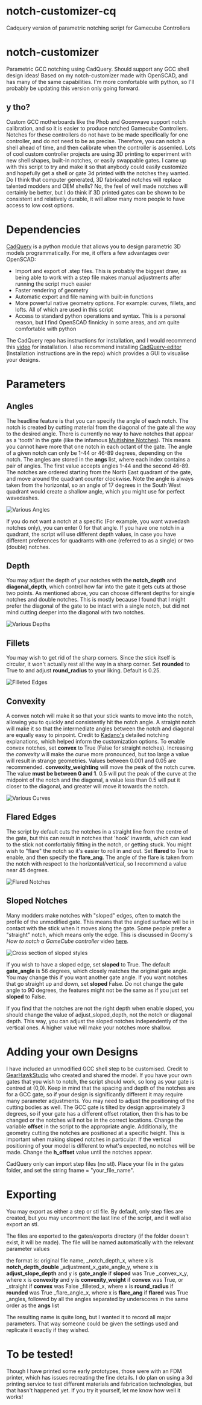 # notch-customizer-cq
Cadquery version of parametric notching script for Gamecube Controllers
# notch-customizer
Parametric GCC notching using CadQuery. Should support any GCC shell design ideas!
Based on my notch-customizer made with OpenSCAD, and has many of the same capabilities. I'm more comfortable with python, so I'll probably be updating this version only going forward.

## y tho?
Custom GCC motherboards like the Phob and Goomwave support notch calibration, and so it is easier to produce notched Gamecube Controllers. Notches for these controllers do not have to be made specifically for one controller, and do not need to be as precise. Therefore, you can notch a shell ahead of time, and then calibrate when the controller is assemled. Lots of cool custom controller projects are using 3D printing to experiment with new shell shapes, built-in notches, or easily swappable gates. I came up with this script to try and make it so that anybody could easily customize and hopefully get a shell or gate 3d printed with the notches they wanted. Do I think that computer generated, 3D fabricated notches will replace talented modders and OEM shells? No, the feel of well made notches will certainly be better, but I do think if 3D printed gates can be shown to be consistent and relatively durable, it will allow many more people to have access to low cost options.

# Dependencies
[CadQuery](https://github.com/CadQuery/cadquery) is a python module that allows you to design parametric 3D models programmatically. For me, it offers a few advantages over OpenSCAD:
- Import and export of .step files. This is probably the biggest draw, as being able to work with a step file makes manual adjustments after running the script much easier
- Faster rendering of geometry
- Automatic export and file naming with built-in functions
- More powerful native geometry options. For example: curves, fillets, and lofts. All of which are used in this script
- Access to standard python operations and syntax. This is a personal reason, but I find OpenSCAD finnicky in some areas, and am quite comfortable with python

The CadQuery repo has instructions for installation, and I would recommend this [video](https://www.youtube.com/watch?v=3Tg_RJhqZRg) for installation. I also recommend installing [CadQuery-editor](https://github.com/CadQuery/CQ-editor#installation) (Installation instructions are in the repo) which provides a GUI to visualise your designs. 

# Parameters
## Angles
The headline feature is that you can specify the angle of each notch. The notch is created by cutting material from the diagonal of the gate all the way to the desired angle. There is currently no way to have notches that appear as a 'tooth' in the gate (like the infamous [Multishine Notches](https://multishine.tech/collections/wp-content/uploads/2022/01/full-notches-smash-ultimate-gamecube.png)). This means you cannot have more that one notch in each octant of the gate. The angle of a given notch can only be 1-44 or 46-89 degrees, depending on the notch. The angles are stored in the **angs** list, where each index contains a pair of angles. The first value accepts angles 1-44 and the second 46-89. The notches are ordered starting from the North East quadrant of the gate, and move around the quadrant counter clockwise. Note the angle is always taken from the horizontal, so an angle of 17 degrees in the South West quadrant would create a shallow angle, which you might use for perfect wavedashes.

![Various Angles](/img/angles.png)

If you do not want a notch at a specific (For example, you want wavedash notches only), you can enter 0 for that angle. If you have one notch in a quadrant, the script will use different depth values, in case you have different preferences for quadrants with one (referred to as a single) or two (double) notches.
 
## Depth
 You may adjust the depth of your notches with the **notch_depth** and **diagonal_depth**, which control how far into the gate it gets cuts at those two points. As mentioned above, you can choose different depths for single notches and double notches. This is mostly because I found that I might prefer the diagonal of the gate to be intact with a single notch, but did not mind cutting deeper into the diagonal with two notches.

![Various Depths](/img/depths.png)

## Fillets
You may wish to get rid of the sharp corners. Since the stick itself is circular, it won't actually rest all the way in a sharp corner. Set **rounded** to True to and adjust **round_radius** to your liking. Default is 0.25.

![Filleted Edges](/img/rounds.png)

## Convexity
A convex notch will make it so that your stick wants to move into the notch, allowing you to quickly and consistently hit the notch angle. A straight notch will make it so that the intermediate angles between the notch and diagonal are equally easy to pinpoint. Credit to [Kadano's](http://kadano.net/SSBM/GCC/) detailed notching explanations, which helped inform the customization options. To enable convex notches, set **convex** to True (False for straight notches). Increasing the *convexity* will make the curve more pronounced, but too large a value will result in strange geometries. Values between 0.001 and 0.05 are recommended. **convexity_weighting** will move the peak of the notch curve. The value **must be between 0 and 1**. 0.5 will put the peak of the curve at the midpoint of the notch and the diagonal, a value less than 0.5 will put it closer to the diagonal, and greater will move it towards the notch.

![Various Curves](/img/curves.png)

## Flared Edges
The script by default cuts the notches in a straight line from the centre of the gate, but this can result in  notches that 'hook' inwards, which can lead to the stick not comfortably fitting in the notch, or getting stuck. You might wish to "flare" the notch so it's easier to roll in and out. Set **flared** to True to enable, and then specify the **flare_ang**. The angle of the flare is taken from the notch with respect to the horizontal/vertical, so I recommend a value near 45 degrees.

![Flared Notches](/img/flares.png)

## Sloped Notches
Many modders make notches with "sloped" edges, often to match the profile of the unmodified gate. This means that the angled surface will be in contact with the stick when it moves along the gate. Some people prefer a "straight" notch, which means only the edge. This is discussed in Goomy's *How to notch a GameCube controller* video [here](https://youtu.be/IPyPO3TByUU?t=313). 

![Cross section of sloped styles](/img/slopes.png)

If you wish to have a sloped edge, set **sloped** to True. The default **gate_angle** is 56 degrees, which closely matches the original gate angle. You may change this if you want another gate angle. If you want notches that go straight up and down, set **sloped** False. Do not change the gate angle to 90 degrees, the features might not be the same as if you just set **sloped** to False.

If you find that the notches are not the right depth when enable sloped, you should change the value of adjust_sloped_depth, not the notch or diagonal depth. This way, you can adjust the sloped notches independently of the vertical ones. A higher value will make your notches more shallow. 

# Adding your own Designs
I have included an unmodified GCC shell step to be customised. Credit to [GearHawkStudio](https://twitter.com/GearhawkStudio) who created and shared the model. If you have your own gates that you wish to notch, the script should work, so long as your gate is centred at (0,0). Keep in mind that the spacing and depth of the notches are for a GCC gate, so if your design is significantly different it may require many parameter adjustments. You may need to adjust the positioning of the cutting bodies as well. The GCC gate is tilted by design approximately 3 degrees, so if your gate has a different offset rotation, then this has to be changed or the notches will not be in the correct locations. Change the variable **offset** in the script to the appropriate angle. Additionally, the geometry cutting the notches are positioned at a specific height. This is important when making sloped notches in particular. If the vertical positioning of your model is different to what's expected, no notches will be made. Change the **h_offset** value until the notches appear.

CadQuery only can import step files (no stl). Place your file in the gates folder, and set the string fname = "your_file_name".

# Exporting 
You may export as either a step or stl file. By default, only step files are created, but you may uncomment the last line of the script, and it well also export an stl.

The files are exported to the gates/exports directory (if the folder doesn't exist, it will be made). The file will be named automatically with the relevant parameter values

the format is:
original file name,
_notch_depth_x, where x is **notch_depth_double**
_adjustment_x_gate_angle_y, where x is **adjust_slope_depth** and y is **gate_angle** if **sloped** was True
_convex_x_y, where x is **convexity** and y is **convexity_weight** if **convex** was True, or
_straight if **convex** was False
_filleted_x, where x is **round_radius** if **rounded** was True
_flare_angle_x, where x is **flare_ang** if **flared** was True
_angles, followed by all the angles separated by underscores in the same order as the **angs** list

The resulting name is quite long, but I wanted it to record all major parameters. That way someone could be given the settings used and replicate it exactly if they wished.

# To be tested!
Though I have printed some early prototypes, those were with an FDM printer, which has issues recreating the fine details. I do plan on using a 3d printing service to test different materials and fabrication technologies, but that hasn't happened yet. If you try it yourself, let me know how well it works!
